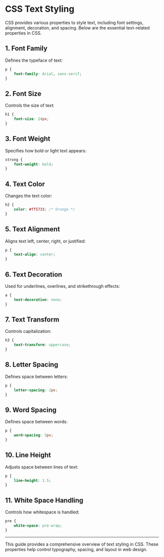 # CSS Text Styling

CSS provides various properties to style text, including font settings, alignment, decoration, and spacing. Below are the essential text-related properties in CSS.

## 1. Font Family
Defines the typeface of text:
```css
p {
    font-family: Arial, sans-serif;
}
```

## 2. Font Size
Controls the size of text:
```css
h1 {
    font-size: 24px;
}
```

## 3. Font Weight
Specifies how bold or light text appears:
```css
strong {
    font-weight: bold;
}
```

## 4. Text Color
Changes the text color:
```css
h2 {
    color: #ff5733; /* Orange */
}
```

## 5. Text Alignment
Aligns text left, center, right, or justified:
```css
p {
    text-align: center;
}
```

## 6. Text Decoration
Used for underlines, overlines, and strikethrough effects:
```css
a {
    text-decoration: none;
}
```

## 7. Text Transform
Controls capitalization:
```css
h3 {
    text-transform: uppercase;
}
```

## 8. Letter Spacing
Defines space between letters:
```css
p {
    letter-spacing: 2px;
}
```

## 9. Word Spacing
Defines space between words:
```css
p {
    word-spacing: 5px;
}
```

## 10. Line Height
Adjusts space between lines of text:
```css
p {
    line-height: 1.5;
}
```

## 11. White Space Handling
Controls how whitespace is handled:
```css
pre {
    white-space: pre-wrap;
}
```

---

This guide provides a comprehensive overview of text styling in CSS. These properties help control typography, spacing, and layout in web design.
